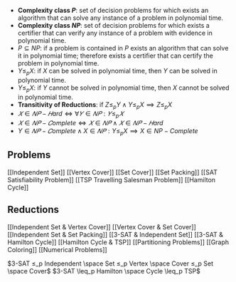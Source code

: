 - **Complexity class $P$**: set of decision problems for which exists an algorithm that can solve any instance of a problem in polynomial time.
- **Complexity class $NP$**: set of decision problems for which exists a certifier that can verify any instance of a problem with evidence in polynomial time.
- $P ⊆ NP$: if a problem is contained in $P$ exists an algorithm that can solve it in polynomial time; therefore exists a certifier that can certify the problem in polynomial time.
- $Y ≤_p X$: if $X$ can be solved in polynomial time, then $Y$ can be solved in polynomial time.
- $Y ≤_p X$: if $Y$ cannot be solved in polynomial time, then $X$ cannot be solved in polynomial time.
- **Transitivity of Reductions**: if $Z≤_p Y ∧ Y≤_p X \implies Z≤_p X$
- $𝑋 \in 𝑁𝑃-𝐻ard ⇔ ∀ 𝑌∈𝑁𝑃: 𝑌 ≤_p 𝑋$
- $𝑋∈𝑁𝑃-𝐶omplete ⇔ 𝑋∈𝑁𝑃 ∧ 𝑋∈𝑁𝑃-𝐻ard$
- $Y∈𝑁𝑃-𝐶omplete ∧ X∈𝑁𝑃: Y\leq_p X \implies X \in NP-Complete$
## Problems
[[Independent Set]]
[[Vertex Cover]]
[[Set Cover]]
[[Set Packing]]
[[SAT Satisfiability Problem]]
[[TSP Travelling Salesman Problem]]
[[Hamilton Cycle]]
## Reductions
[[Independent Set & Vertex Cover]]
[[Vertex Cover & Set Cover]]
[[Independent Set & Set Packing]]
[[3-SAT & Independent Set]]
[[3-SAT & Hamilton Cycle]]
[[Hamilton Cycle & TSP]]
[[Partitioning Problems]]
[[Graph Coloring]]
[[Numerical Problems]]

$3-SAT ≤_p Independent \space Set ≤_p Vertex \space Cover ≤_p Set \space Cover$
$3-SAT \leq_p Hamilton \space Cycle \leq_p TSP$

